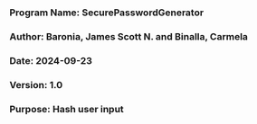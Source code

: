 ### Program Name: SecurePasswordGenerator 
### Author: Baronia, James Scott N. and Binalla, Carmela 
### Date: 2024-09-23 
### Version: 1.0 
### Purpose: Hash user input



